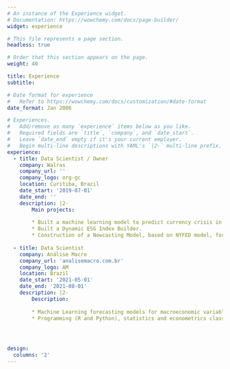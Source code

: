 ```yaml
---
# An instance of the Experience widget.
# Documentation: https://wowchemy.com/docs/page-builder/
widget: experience

# This file represents a page section.
headless: true

# Order that this section appears on the page.
weight: 40

title: Experience
subtitle:

# Date format for experience
#   Refer to https://wowchemy.com/docs/customization/#date-format
date_format: Jan 2006

# Experiences.
#   Add/remove as many `experience` items below as you like.
#   Required fields are `title`, `company`, and `date_start`.
#   Leave `date_end` empty if it's your current employer.
#   Begin multi-line descriptions with YAML's `|2-` multi-line prefix.
experience:
  - title: Data Scientist / Owner
    company: Walras
    company_url: ''
    company_logo: org-gc
    location: Curitiba, Brazil
    date_start: '2019-07-01'
    date_end: ''
    description: |2-
        Main projects:
        
        * Built a machine learning model to predict currency crisis in developing countries.
        * Built a Dynamic ESG Index Builder.
        * Construction of a Nowcasting Model, based on NYFED model, for brazilian GDP (in beta version).
        
  - title: Data Scientist
    company: Análise Macro
    company_url: 'analisemacro.com.br'
    company_logo: AM
    location: Brazil
    date_start: '2021-05-01'
    date_end: '2021-08-01'
    description: |2-
        Description: 
        
        * Machine Learning forecasting models for macroeconomic variables
        * Programming (R and Python), statistics and econometrics classes.




design:
  columns: '2'
---
```


